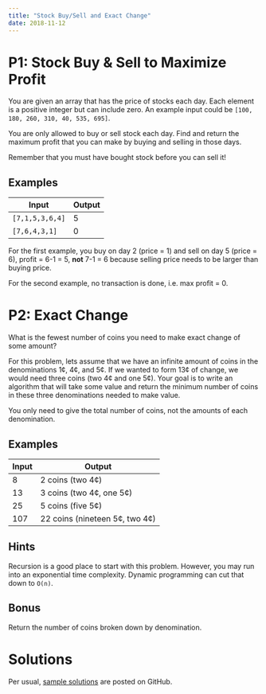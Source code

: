 ```yaml
---
title: "Stock Buy/Sell and Exact Change"
date: 2018-11-12
---
```


# P1: Stock Buy & Sell to Maximize Profit

You are given an array that has the price of stocks each day. Each element is a positive integer but can include zero. An example input could be `[100, 180, 260, 310, 40, 535, 695]`.

You are only allowed to buy or sell stock each day. Find and return the maximum profit that you can make by buying and selling in those days.

Remember that you must have bought stock before you can sell it!

## Examples

| Input            | Output |
|------------------|--------|
| `[7,1,5,3,6,4]`  | 5      |
| `[7,6,4,3,1]`    | 0      |

For the first example, you buy on day 2 (price = 1) and sell on day 5 (price = 6), profit = 6-1 = 5, **not** 7-1 = 6 because selling price needs to be larger than buying price.

For the second example, no transaction is done, i.e. max profit = 0.


# P2: Exact Change

What is the fewest number of coins you need to make exact change of some amount?

For this problem, lets assume that we have an infinite amount of coins in the denominations 1¢, 4¢, and 5¢. If we wanted to form 13¢ of change, we would need three coins (two 4¢ and one 5¢). Your goal is to write an algorithm that will take some value and return the minimum number of coins in these three denominations needed to make value.

You only need to give the total number of coins, not the amounts of each denomination.

## Examples

| Input | Output                         |
|-------|--------------------------------|
| 8     | 2 coins (two 4¢)               |
| 13    | 3 coins (two 4¢, one 5¢)       |
| 25    | 5 coins (five 5¢)              |
| 107   | 22 coins (nineteen 5¢, two 4¢) |

## Hints

Recursion is a good place to start with this problem. However, you may run into an exponential time complexity. Dynamic programming can cut that down to `O(n)`.

## Bonus

Return the number of coins broken down by denomination.

# Solutions

Per usual, [sample solutions][csip-uga/archive] are posted on GitHub.

[csip-uga/archive]: https://github.com/csip-uga/archive
